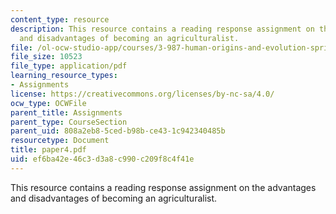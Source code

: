 ```yaml
---
content_type: resource
description: This resource contains a reading response assignment on the advantages
  and disadvantages of becoming an agriculturalist.
file: /ol-ocw-studio-app/courses/3-987-human-origins-and-evolution-spring-2006/ef6ba42e46c3d3a8c990c209f8c4f41e_paper4.pdf
file_size: 10523
file_type: application/pdf
learning_resource_types:
- Assignments
license: https://creativecommons.org/licenses/by-nc-sa/4.0/
ocw_type: OCWFile
parent_title: Assignments
parent_type: CourseSection
parent_uid: 808a2eb8-5ced-b98b-ce43-1c942340485b
resourcetype: Document
title: paper4.pdf
uid: ef6ba42e-46c3-d3a8-c990-c209f8c4f41e
---
```

This resource contains a reading response assignment on the advantages and disadvantages of becoming an agriculturalist.